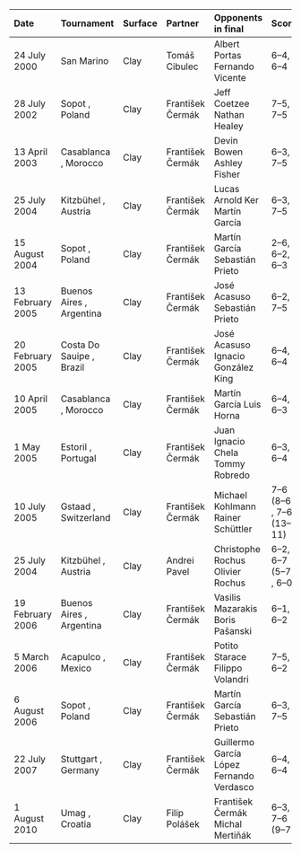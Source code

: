| Date             | Tournament               | Surface   | Partner          | Opponents in final                       | Score                   |
|:-----------------|:-------------------------|:----------|:-----------------|:-----------------------------------------|:------------------------|
| 24 July 2000     | San Marino               | Clay      | Tomáš Cibulec    | Albert Portas Fernando Vicente           | 6–4, 6–4                |
| 28 July 2002     | Sopot , Poland           | Clay      | František Čermák | Jeff Coetzee Nathan Healey               | 7–5, 7–5                |
| 13 April 2003    | Casablanca , Morocco     | Clay      | František Čermák | Devin Bowen Ashley Fisher                | 6–3, 7–5                |
| 25 July 2004     | Kitzbühel , Austria      | Clay      | František Čermák | Lucas Arnold Ker Martín García           | 6–3, 7–5                |
| 15 August 2004   | Sopot , Poland           | Clay      | František Čermák | Martín García Sebastián Prieto           | 2–6, 6–2, 6–3           |
| 13 February 2005 | Buenos Aires , Argentina | Clay      | František Čermák | José Acasuso Sebastián Prieto            | 6–2, 7–5                |
| 20 February 2005 | Costa Do Sauipe , Brazil | Clay      | František Čermák | José Acasuso Ignacio González King       | 6–4, 6–4                |
| 10 April 2005    | Casablanca , Morocco     | Clay      | František Čermák | Martín García Luis Horna                 | 6–4, 6–3                |
| 1 May 2005       | Estoril , Portugal       | Clay      | František Čermák | Juan Ignacio Chela Tommy Robredo         | 6–3, 6–4                |
| 10 July 2005     | Gstaad , Switzerland     | Clay      | František Čermák | Michael Kohlmann Rainer Schüttler        | 7–6 (8–6) , 7–6 (13–11) |
| 25 July 2004     | Kitzbühel , Austria      | Clay      | Andrei Pavel     | Christophe Rochus Olivier Rochus         | 6–2, 6–7 (5–7) , 6–0    |
| 19 February 2006 | Buenos Aires , Argentina | Clay      | František Čermák | Vasilis Mazarakis Boris Pašanski         | 6–1, 6–2                |
| 5 March 2006     | Acapulco , Mexico        | Clay      | František Čermák | Potito Starace Filippo Volandri          | 7–5, 6–2                |
| 6 August 2006    | Sopot , Poland           | Clay      | František Čermák | Martín García Sebastián Prieto           | 6–3, 7–5                |
| 22 July 2007     | Stuttgart , Germany      | Clay      | František Čermák | Guillermo García López Fernando Verdasco | 6–4, 6–4                |
| 1 August 2010    | Umag , Croatia           | Clay      | Filip Polášek    | František Čermák Michal Mertiňák         | 6–3, 7–6 (9–7)          |
